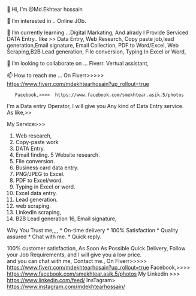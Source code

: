   👋 Hi, I’m @Md.Ekhtear hossain
  
  👀 I’m interested in .. Online JOb.
  
  🌱 I’m currently learning ...Digital Markating, And alrady I Provide Serviced DATA Entry.. like >> Data Entry, Web Research, Copy paste job,lead generation,Email       signature, Email Collection, PDF to Word/Excel, Web Scraping,B2B Lead generation, File conversion, Typing In Excel or Word,
  
  💞️ I’m looking to collaborate on ... Fiverr.  Vertual assistant,
  
  📫 How to reach me ... On Fiverr>>>>>  https://www.fiverr.com/mdekhtearhosain?up_rollout=true
  
       Facebook,>>>>  https://www.facebook.com/smekhtear.asik.5/photos




<!---
Ekhtearhossain/Ekhtearhossain is a ✨ special ✨ repository because its `README.md` (this file) appears on your GitHub profile.
You can click the Preview link to take a look at your changes.
--->
I'm a Data entry Operator,  I will give you Any kind of Data  Entry service.   
  As like,>>

My Service>>>
1. Web research,
2. Copy-paste work
3. DATA Entry.
4. Email finding.
5  Website research.
6. File conversion.
7. Business card data entry.
8. PNG/JPEG to Excel.
9. PDF to Excel/word.
10. Typing in Excel or word.
11. Excel data entry.
12. Lead generation.
13. web scraping.
14. LinkedIn scraping,
15. B2B Lead generation
16, Email signature,

 Why You Trust me,,,,
    *    On-time delivery
    *   100% Satisfaction
    *   Quality assured
    *   Chat with me.
    *   Quick reply.

100% customer satisfaction, As Soon As Possible Quick Delivery, Follow your Job Requirements, and I will give you a low price.  
and you can chat with me, 
Contact me.,
 On Fiverr>>>>>  https://www.fiverr.com/mdekhtearhosain?up_rollout=true
Facebook,>>>>  https://www.facebook.com/smekhtear.asik.5/photos
 My Linkedin >>> https://www.linkedin.com/feed/
InsTagram>  https://www.instagram.com/mdekhtearhossain/


